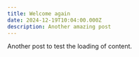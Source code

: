 ```yaml
---
title: Welcome again
date: 2024-12-19T10:04:00.000Z
description: Another amazing post
---
```


Another post to test the loading of content.
